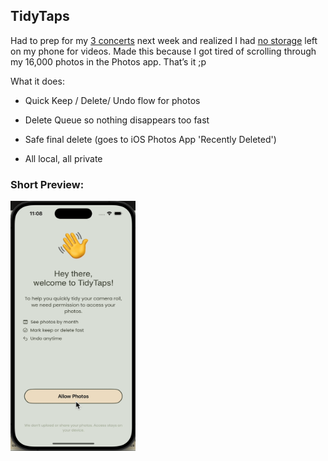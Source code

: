 ## **TidyTaps**

Had to prep for my <ins>3 concerts</ins>  next week and realized I had <ins>no storage</ins>  left on my phone for videos.
Made this because I got tired of scrolling through my 16,000 photos in the Photos app.
That’s it ;p

What it does:

- Quick Keep / Delete/ Undo flow for photos

- Delete Queue so nothing disappears too fast

- Safe final delete (goes to iOS Photos App 'Recently Deleted')

- All local, all private



### **Short Preview:**

<img src="https://github.com/jpark534/TidyTaps/blob/main/tidytapsgif.gif" width="200" height="400"/>

